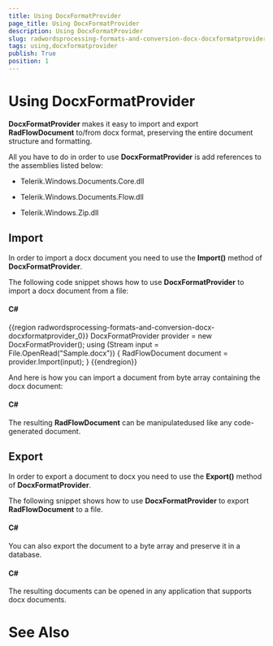 ```yaml
---
title: Using DocxFormatProvider
page_title: Using DocxFormatProvider
description: Using DocxFormatProvider
slug: radwordsprocessing-formats-and-conversion-docx-docxformatprovider
tags: using,docxformatprovider
publish: True
position: 1
---
```


# Using DocxFormatProvider



__DocxFormatProvider__ makes it easy to import and export __RadFlowDocument__ to/from docx format,
        preserving the entire document structure and formatting.
      

All you have to do in order to use __DocxFormatProvider__ is add references to the assemblies listed below:
      

* Telerik.Windows.Documents.Core.dll
          

* Telerik.Windows.Documents.Flow.dll
          

* Telerik.Windows.Zip.dll
          

## Import

In order to import a docx document you need to use the __Import()__ method of __DocxFormatProvider__.
        

The following code snippet shows how to use __DocxFormatProvider__ to import a docx document from a file:
        

#### __C#__

{{region radwordsprocessing-formats-and-conversion-docx-docxformatprovider_0}}
	            DocxFormatProvider provider = new DocxFormatProvider();
	            using (Stream input = File.OpenRead("Sample.docx"))
	            {
	                RadFlowDocument document = provider.Import(input);
	            }
	{{endregion}}



And here is how you can import a document from byte array containing the docx document:
        

#### __C#__





The resulting __RadFlowDocument__ can be manipulatedused like any code-generated document.
        

## Export

In order to export a document to docx you need to use the __Export()__ method of __DocxFormatProvider__.
        

The following snippet shows how to use __DocxFormatProvider__ to export __RadFlowDocument__ to a file.
        

#### __C#__





You can also export the document to a byte array and preserve it in a database.
        

#### __C#__





The resulting documents can be opened in any application that supports docx documents.
        

# See Also
